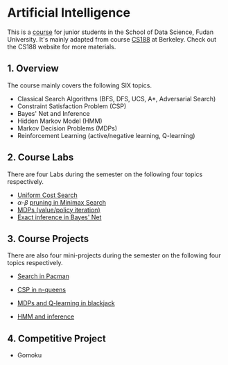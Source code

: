 # Artificial Intelligence

This is a [course](http://www.sdspeople.fudan.edu.cn/zywei/DATA130008/index.html) for junior students in the School of Data Science, Fudan University. It's mainly adapted from course [CS188](http://ai.berkeley.edu/home.html) at Berkeley. Check out the CS188 website for more materials.

## 1. Overview

The course mainly covers the following SIX topics.

- Classical Search Algorithms (BFS, DFS, UCS, A*, Adversarial Search)
- Constraint Satisfaction Problem (CSP)
- Bayes' Net and Inference
- Hidden Markov Model (HMM)
- Markov Decision Problems (MDPs)
- Reinforcement Learning (active/negative learning, Q-learning)

## 2. Course Labs

There are four Labs during the semester on the following four topics respectively.

- [Uniform Cost Search](https://github.com/zhangshun97/Artificial-Intelligence/tree/master/Labs/Lab_1_search)
- $\alpha$-$\beta$ [pruning in Minimax Search](https://github.com/zhangshun97/Artificial-Intelligence/tree/master/Labs/Lab_2_pruning)
- [MDPs (value/policy iteration)](https://github.com/zhangshun97/Artificial-Intelligence/tree/master/Labs/Lab_3_MDP)
- [Exact inference in Bayes' Net](https://github.com/zhangshun97/Artificial-Intelligence/tree/master/Labs/Lab_4_BayesNet)

## 3. Course Projects

There are also four mini-projects during the semester on the following four topics respectively.

- [Search in Pacman](https://github.com/zhangshun97/Artificial-Intelligence/tree/master/Projects/Project_1_search)
- [CSP in n-queens](https://github.com/zhangshun97/Artificial-Intelligence/tree/master/Projects/Project_2_nqueens)

- [MDPs and Q-learning in blackjack](https://github.com/zhangshun97/Artificial-Intelligence/tree/master/Projects/Project_3_blackjack)
- [HMM and inference](https://github.com/zhangshun97/Artificial-Intelligence/tree/master/Projects/Project_4_car)

## 4. Competitive Project

- Gomoku